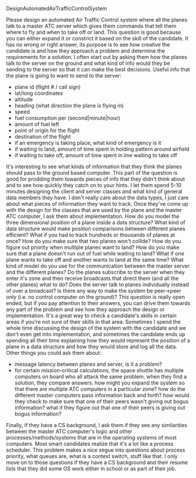 DesignAutomatedAirTrafficControlSystem

Please design an automated Air Traffic Control system where all the planes talk to a master ATC server which gives them commands that tell them where to fly and when to take off or land.
This question is good because you can either expand it or constrict it based on the skill of the candidate. It has no wrong or right answer, its purpose is to see how creative the candidate is and how they approach a problem and determine the requirements for a solution.
I often start out by asking them how the planes talk to the server on the ground and what kind of info would they be sending to the server so that it can make the best decisions.
Useful info that the plane is going to want to send to the server:

   * plane id (flight # / call sign)
   * lat/long coordinates
   * altitude
   * heading (what direction the plane is flying in)
   * speed
   * fuel consumption per (second|minute|hour)
   * amount of fuel left
   * point of origin for the flight
   * destination of the flight
   * if an emergency is taking place, what kind of emergency is it
   * if waiting to land, amount of time spent in holding pattern around airfield
   * if waiting to take off, amount of time spent in line waiting to take off

It's interesting to see what kinds of information that they think the planes should pass to the ground based computer. This part of the question is good for prodding them towards pieces of info that they didn't think about and to see how quickly they catch on to your hints.
I let them spend 5-10 minutes designing the client and server classes and what kind of general data members they have. I don't really care about the data types, I just care about what pieces of information they want to track.
Once they've come up with the design for the classes that are used by the plane and the master ATC computer, I ask them about implementation. How do you model the three dimensional position of a plane inside a data structure? What kind of data structure would make position comparisons between different planes efficient? What if you had to track hundreds or thousands of planes at once?
How do you make sure that two planes won't collide? How do you figure out priority when multiple planes want to land? How do you make sure that a plane doesn't run out of fuel while waiting to land? What if one plane wants to take off and another wants to land at the same time?
What kind of model do you use for the communication between the master server and the different planes? Do the planes subscribe to the server when they enter it's zone and then receive broadcasts that direct them (and all the other planes) what to do? Does the server talk to planes individually instead of over a broadcast? Is there any way to make the system be peer->peer only (i.e. no control computer on the ground)?
This question is really open ended, but if you pay attention to their answers, you can drive them towards any part of the problem and see how they approach the design or implementation. It's a great way to check a candidate's skills in certain areas if you're not sure of their skills in that area. Sometimes I spend the whole time discussing the design of the system with the candidate and we don't even get into implementation, and sometimes the candidate ends up spending all their time explaining how they would represent the position of a plane in a data structure and how they would store and log all the data.
Other things you could ask them about:

   * message latency between planes and server, is it a problem?
   * for certain mission-critical calculations, the space shuttle has multiple computers on board who all attack the same problem. when they find a solution, they compare answers. how might you expand the system so that there are multiple ATC computers in a particular zone? how do the different master computers pass information back and forth? how would they check to make sure that one of their peers wasn't giving out bogus information? what if they figure out that one of their peers is giving out bogus information?

Finally, if they have a CS background, I ask them if they see any similarities between the master ATC computer's logic and other processes/methods/systems that are in the operating systems of most computers. Most smart candidates realize that it's a lot like a process scheduler. This problem makes a nice segue into questions about process priority, what queues are, what is a context switch, stuff like that. I only move on to those questions if they have a CS background and their resume lists that they did some OS work either in school or as part of their job.
